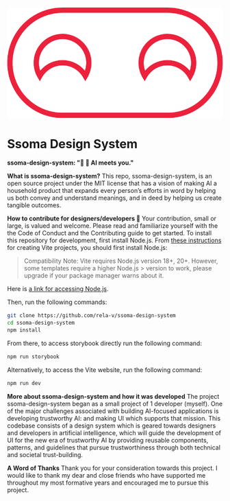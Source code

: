 ![ssoma-design-system-logo](ssoma-design-system-logo.png)
# Ssoma Design System

**ssoma-design-system: "🧠 💬 AI meets you."**

**What is ssoma-design-system?**
This repo, ssoma-design-system, is an open source project under the MIT license that has a vision of making AI a household product that expands every person’s efforts in word by helping us both convey and understand meanings, and in deed by helping us create tangible outcomes.

**How to contribute for designers/developers 🤝**
Your contribution, small or large, is valued and welcome. Please read and familiarize yourself with the the Code of Conduct and the Contributing guide to get started. To install this repository for development, first install Node.js. From [these instructions](https://github.com/vitejs/vite/blob/main/packages/create-vite/README.md) for creating Vite projects, you should first install Node.js:

> Compatibility Note: Vite requires Node.js version 18+, 20+. However, some templates require a higher Node.js > version to work, please upgrade if your package manager warns about it.

Here is [a link for accessing Node.js](https://nodejs.org/en).

Then, run the following commands:

```bash
git clone https://github.com/rela-v/ssoma-design-system
cd ssoma-design-system
npm install
```

From there, to access storybook directly run the following command:

```bash
npm run storybook
```

Alternatively, to access the Vite website, run the following command:

```bash
npm run dev
```

**More about ssoma-design-system and how it was developed**
The project ssoma-design-system began as a small project of 1 developer (myself). One of the major challenges associated with building AI-focused applications is developing trustworthy AI: and making UI which supports that mission. This codebase consists of a design system which is geared towards designers and developers in artificial intelligence, which will guide the development of UI for the new era of trustworthy AI by providing reusable components, patterns, and guidelines that pursue trustworthiness through both technical and societal trust-building.

**A Word of Thanks**
Thank you for your consideration towards this project. I would like to thank my dear and close friends who have supported me throughout my most formative years and encouraged me to pursue this project.
